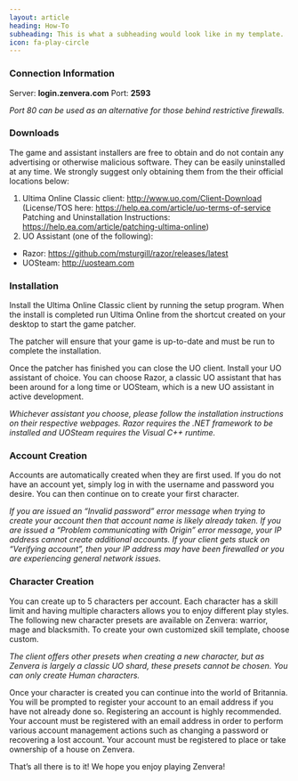 ```yaml
---
layout: article
heading: How-To
subheading: This is what a subheading would look like in my template.
icon: fa-play-circle
---
```

### Connection Information

Server: __login.zenvera.com__ Port: __2593__

_Port 80 can be used as an alternative for those behind restrictive firewalls._

### Downloads

The game and assistant installers are free to obtain and do not contain any advertising or otherwise malicious software. They can be easily uninstalled at any time. We strongly suggest only obtaining them from the their official locations below:

1. Ultima Online Classic client: http://www.uo.com/Client-Download (License/TOS here: https://help.ea.com/article/uo-terms-of-service Patching and Uninstallation Instructions: https://help.ea.com/article/patching-ultima-online)
2. UO Assistant (one of the following):
  * Razor: https://github.com/msturgill/razor/releases/latest
  * UOSteam: http://uosteam.com

### Installation

Install the Ultima Online Classic client by running the setup program. When the install is completed run Ultima Online from the shortcut created on your desktop to start the game patcher.

The patcher will ensure that your game is up-to-date and must be run to complete the installation.

Once the patcher has finished you can close the UO client. Install your UO assistant of choice. You can choose Razor, a classic UO assistant that has been around for a long time or UOSteam, which is a new UO assistant in active development.

_Whichever assistant you choose, please follow the installation instructions on their respective webpages. Razor requires the .NET framework to be installed and UOSteam requires the Visual C++ runtime._

### Account Creation

Accounts are automatically created when they are first used. If you do not have an account yet, simply log in with the username and password you desire. You can then continue on to create your first character.

_If you are issued an “Invalid password” error message when trying to create your account then that account name is likely already taken. If you are issued a “Problem communicating with Origin” error message, your IP address cannot create additional accounts. If your client gets stuck on “Verifying account”, then your IP address may have been firewalled or you are experiencing general network issues._

### Character Creation

You can create up to 5 characters per account. Each character has a skill limit and having multiple characters allows you to enjoy different play styles. The following new character presets are available on Zenvera: warrior, mage and blacksmith. To create your own customized skill template, choose custom.

_The client offers other presets when creating a new character, but as Zenvera is largely a classic UO shard, these presets cannot be chosen. You can only create Human characters._

Once your character is created you can continue into the world of Britannia. You will be prompted to register your account to an email address if you have not already done so. Registering an account is highly recommended. Your account must be registered with an email address in order to perform various account management actions such as changing a password or recovering a lost account. Your account must be registered to place or take ownership of a house on Zenvera.

That’s all there is to it! We hope you enjoy playing Zenvera!